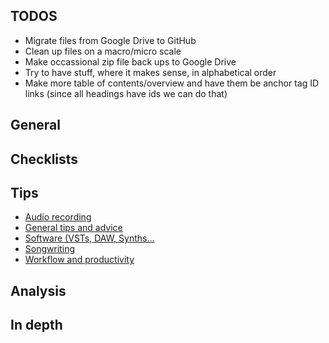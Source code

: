 ## TODOS
- Migrate files from Google Drive to GitHub
- Clean up files on a macro/micro scale 
- Make occassional zip file back ups to Google Drive
- Try to have stuff, where it makes sense, in alphabetical order
- Make more table of contents/overview and have them be anchor tag ID links (since all headings have ids we can do that)

## General

## Checklists

## Tips
- [Audio recording](audio-recording)
- [General tips and advice](general-tips-and-advice)
- [Software (VSTs, DAW, Synths...](software)
- [Songwriting](songwriting)
- [Workflow and productivity](workflow-and-productivity)

## Analysis

## In depth
